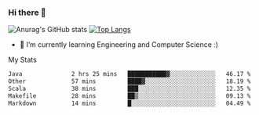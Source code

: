 ### Hi there 👋

![Anurag's GitHub stats](https://github-readme-stats.vercel.app/api?username=MatteoIorio11&show_icons=true&theme=dark) 
[![Top Langs](https://github-readme-stats.vercel.app/api/top-langs/?username=MatteoIorio11&theme=dark)](https://github.com/MatteoIorio11/github-readme-stats)

- 🌱 I’m currently learning Engineering and Computer Science :)

<!--
**MatteoIorio11/MatteoIorio11** is a ✨ _special_ ✨ repository because its `README.md` (this file) appears on your GitHub profile.

Here are some ideas to get you started:

- 🔭 I’m currently working on ...
- 🌱 I’m currently learning ...
- 👯 I’m looking to collaborate on ...
- 🤔 I’m looking for help with ...
- 💬 Ask me about ...
- 📫 How to reach me: ...
- 😄 Pronouns: ...
- ⚡ Fun fact: ...
-->
My Stats
<!--START_SECTION:waka-->

```txt
Java              2 hrs 25 mins   ███████████▓░░░░░░░░░░░░░   46.17 %
Other             57 mins         ████▓░░░░░░░░░░░░░░░░░░░░   18.19 %
Scala             38 mins         ███░░░░░░░░░░░░░░░░░░░░░░   12.35 %
Makefile          28 mins         ██▒░░░░░░░░░░░░░░░░░░░░░░   09.13 %
Markdown          14 mins         █░░░░░░░░░░░░░░░░░░░░░░░░   04.49 %
```

<!--END_SECTION:waka-->
